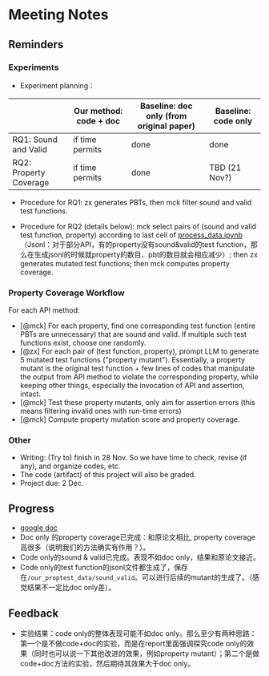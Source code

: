 # Meeting Notes

## Reminders

### Experiments

- Experiment planning：

|  | Our method: code + doc | Baseline: doc only (from original paper) | Baseline: code only |
| ----------- | ----------- | ----------- | ----------- |
| RQ1: Sound and Valid | if time permits | done | done |
| RQ2: Property Coverage | if time permits | done | TBD (21 Nov?) |

- Procedure for RQ1: zx generates PBTs, then mck filter sound and valid test functions.

- Procedure for RQ2 (details below): mck select pairs of (sound and valid test function, property) according to last cell of [process_data.ipynb](our_proptest_data/process_data.ipynb) （Jsonl：对于部分API，有的property没有sound&valid的test function，那么在生成jsonl的时候就property的数目、pbt的数目就会相应减少）; then zx generates mutated test functions; then mck computes property coverage.

### Property Coverage Workflow

For each API method: 

- [@mck] For each property, find one corresponding test function (entire PBTs are unnecessary) that are sound and valid. If multiple such test functions exist, choose one randomly.
- [@zx] For each pair of (test function, property), prompt LLM to generate 5 mutated test functions ("property mutant"). Essentially, a property mutant is the original test function + few lines of codes that manipulate the output from API method to violate the corresponding property, while keeping other things, especially the invocation of API and assertion, intact.
- [@mck] Test these property mutants, only aim for assertion errors (this means filtering invalid ones with run-time errors)
- [@mck] Compute property mutation score and property coverage.

### Other

- Writing: (Try to) finish in 28 Nov. So we have time to check, revise (if any), and organize codes, etc.
- The code (artifact) of this project will also be graded.
- Project due: 2 Dec.

## Progress

- [google doc](https://docs.google.com/spreadsheets/d/1ho1ij9dSY98MuzCt7yKXHBuz76prcS5Z1I_kI3RQznE/edit?gid=2025599766#gid=2025599766)
- Doc only 的property coverage已完成：和原论文相比, property coverage高很多（说明我们的方法确实有作用？）。
- Code only的sound & valid已完成。表现不如doc only，结果和原论文接近。
- Code only的test function的jsonl文件都生成了，保存在`/our_proptest_data/sound_valid`。可以进行后续的mutant的生成了。（感觉结果不一定比doc only差）。

## Feedback 

- 实验结果：code only的整体表现可能不如doc only。那么至少有两种思路：第一个是不做code+doc的实验，而是在report里面强调探究code only的效果（同时也可以说一下其他改进的效果，例如property mutant）；第二个是做code+doc方法的实验，然后期待其效果大于doc only。